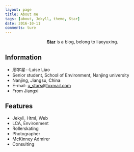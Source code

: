 ```yaml
---
layout: page
title: About me
tags: [about, Jekyll, theme, Star]
date: 2016-10-11
comments: ture
---
```


<center><a href="http://liaoyuxing.space"><b>Star</b></a> is a blog, belong to liaoyuxing.</center>

## Information
* 廖宇星--Luise Liao
* Senior student, School of Environment, Nanjing university
* Nanjing, Jiangsu, China
* E-mail: [u_stars@foxmail.com](mailto:u_stars@foxmail.com)
* From Jiangxi

## Features
* Jekyll, Html, Web
* LCA, Environment
* Rollerskating
* Photographer
* McKinney Admirer
* Consulting
